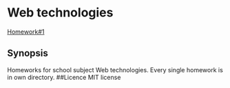 # Web technologies
[Homework#1](#https://github.com/Luxato/web-technologies/tree/master/Homework%201)


## Synopsis
Homeworks for school subject Web technologies.
Every single homework is in own directory.
##Licence
MIT license
